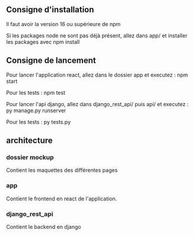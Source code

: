 ## Consigne d'installation

Il faut avoir la version 16 ou supérieure de npm

Si les packages node ne sont pas déjà présent, allez dans app/ et installer les packages avec
	npm install

## Consigne de lancement

Pour lancer l'application react, allez dans le dossier app et executez : npm start

Pour les tests : npm test


Pour lancer l'api django, allez dans django_rest_api/ puis api/ et executez : py manage.py runserver

Pour les tests : py tests.py


## architecture

### dossier mockup

Contient les maquettes des différentes pages

### app

Contient le frontend en react de l'application.

### django_rest_api

Contient le backend en django